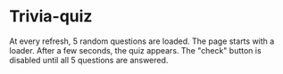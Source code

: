 # Trivia-quiz
At every refresh, 5 random questions are loaded. 
The page starts with a loader. After a few seconds, the quiz appears.
The "check" button is disabled until all 5 questions are answered.
